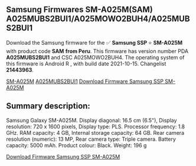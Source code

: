 <h2>Samsung Firmwares SM-A025M(SAM) A025MUBS2BUI1/A025MOWO2BUH4/A025MUBS2BUI1</h2>
Download the Samsung firmware for the ✅ <strong>Samsung SSP </strong> ⭐ <strong>SM-A025M</strong> with product code <strong>SAM</strong> <strong> from Peru</strong>. This firmware has version number PDA <strong>A025MUBS2BUI1</strong> and CSC A025MOWO2BUH4. The operating system of this firmware is Android R , with build date 2021-10-15. Changelist <strong>21443963</strong>.


[SM-A025M](https://samfirm.shop/samsung/model/SM-A025M)
[A025MUBS2BUI1](https://samfirm.shop/samsung/pda/A025MUBS2BUI1)
[Download Firmware Samsung SSP SM-A025M](https://samfirm.shop/samsung/firmware/465606)
<h2>Summary description:</h2>
<p>Samsung Galaxy SM-A025M. Display diagonal: 16.5 cm (6.5"), Display resolution: 720 x 1600 pixels, Display type: PLS. Processor frequency: 1.8 GHz. RAM capacity: 4 GB, Internal storage capacity: 64 GB. Rear camera resolution (numeric): 13 MP, Rear camera type: Triple camera. Battery capacity: 5000 mAh. Product colour: Black. Weight: 196 g</p>


[Download Firmware Samsung SSP SM-A025M](https://samfirm.shop/samsung/firmware/465606)
